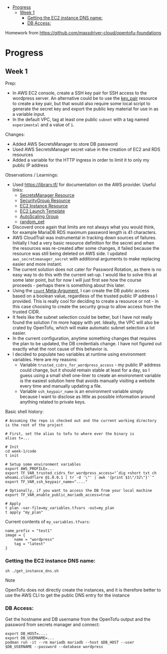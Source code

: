

- [Progress](#progress)
  - [Week 1](#week-1)
    - [Getting the EC2 instance DNS name:](#getting-the-ec2-instance-dns-name)
    - [DB Access:](#db-access)


Homework from https://github.com/massdriver-cloud/opentofu-foundations

# Progress

## Week 1

Prep:

* In AWS EC2 console, create a SSH key pair for SSH access to the wordpress server. An alternative could be to use the [key_pair](https://library.tf/providers/hashicorp/aws/latest/docs/resources/key_pair) resource to create a key pair, but that would also require some local script to generate the secret key and export the public key material for use in as a variable input.
* In the default VPC, tag at least one public `subnet` with a tag named `experimental` and a value of `1`.

Changes:

* Added AWS SecretsManager to store DB password
* Used AWS SecretsManager secret value in the creation of EC2 and RDS resources
* Added a variable for the HTTP ingress in order to limit it to only my public IP address

Observations / Learnings:

* Used https://library.tf/ for documentation on the AWS provider. Useful links:
  * [SecretsManager Resource](https://library.tf/providers/hashicorp/aws/latest/docs/resources/secretsmanager_secret)
  * [SecurityGroup Resource](https://library.tf/providers/hashicorp/aws/latest/docs/resources/security_group)
  * [EC2 Instance Resource](https://library.tf/providers/hashicorp/aws/latest/docs/resources/instance)
  * [EC2 Launch Template](https://library.tf/providers/hashicorp/aws/latest/docs/resources/launch_template)
  * [AutoScaling Group](https://library.tf/providers/hashicorp/aws/latest/docs/resources/autoscaling_group)
  * [random_pet](https://library.tf/providers/ContentSquare/random/latest/docs/resources/pet)
* Discoverd once again that limits are not always what you would think, for example MariaDB RDS maximum password length is 41 characters.
* AWS CloudTrail was instrumental in tracking down sources of failures. Initially I had a very basic resource definition for the secret and when the resources was re-created after some changes, it failed because the resource was still being deleted on AWS side. I updated `aws_secretsmanager_secret` with additional arguments to make replacing easier and more instant.
* The current solution does not cater for Password Rotation, as there is no easy way to do this with the current set-up. I would like to solve this at some later point, but for now I will just first see how the course proceeds - perhaps there is something about this later.
* Using the [`count` Meta-Argument](https://opentofu.org/docs/language/meta-arguments/count/), I can create the DB public access based on a boolean value, regardless of the trusted public IP address I provided. This is really cool for deciding to create a resource or not - in this case choosing to create the security group to allow access from the trusted CIDR.
* It feels like the subnet selection could be better, but I have not really found the solution I'm more happy with yet. Ideally, the VPC will also be crated by OpenTofu, which will make automatic subnet selection a lot easier.
* In the current configuration, anytime something changes that requires the plan to be updated, the DB credentials change. I have not figured out exactly what the root cause of this behavior is.
* I decided to populate two variables at runtime using environment variables. Here are my reasons:
  * Variable `trusted_cidrs_for_wordpress_access` - my public IP address could change, but it should remain stable at least for a day, so I guess using a small shell one-liner to create an environment variable is the easiest solution here that avoids manually visiting a website every time and manually updating a file.
  * Variable `ssh_keypair_name` is an environment variable simply because I want to disclose as little as possible information around anything related to private keys.

Basic shell history:

```shell
# Assuming the repo is checked out and the current working directory is the root of the project

# First, set the alias to tofu to where ever the binary is
alias t=...

# Init
cd week-1/code
t init

# Setup some environment variables
export AWS_PROFILE=...
export TF_VAR_trusted_cidrs_for_wordpress_access="`dig +short txt ch whoami.cloudflare @1.0.0.1 | tr -d '\"' | awk '{print $1\"/32\"}'`"
export TF_VAR_ssh_keypair_name="...."

# Optionally, if you want to access the DB from your local machine
export TF_VAR_enable_public_mariadb_access=true

# Apply
t plan -var-file=my_variables.tfvars -out=my_plan
t apply "my_plan"
```

Current contents of `my_variables.tfvars`:

```text
name_prefix = "test1"
image = {
    name = "wordpress"
    tag = "latest"
}
```

### Getting the EC2 instance DNS name:

```shell
sh ./get_instance_dns.sh
```

> [!NOTE]  
> OpenTofu does not directly create the instances, and it is therefore better to use the AWS CLI to get the public DNS entry for the instance

### DB Access:

Get the hostname and DB username from the OpenTofu output and the password from secrets manager and connect:

```shell
export DB_HOST=....
export DB_USERNAME=...
podman run -it --rm mariadb mariadb --host $DB_HOST --user $DB_USERNAME --password --database wordpress
```

